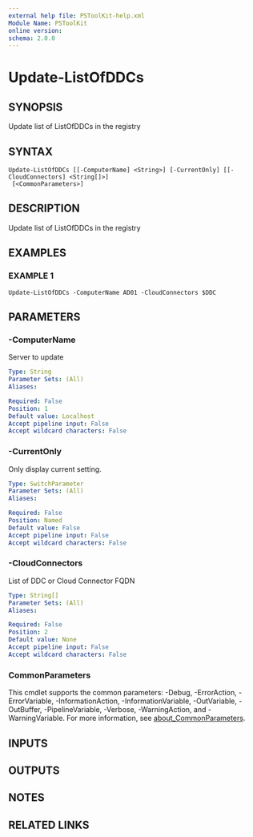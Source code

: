 ```yaml
---
external help file: PSToolKit-help.xml
Module Name: PSToolKit
online version:
schema: 2.0.0
---
```


# Update-ListOfDDCs

## SYNOPSIS
Update list of ListOfDDCs in the registry

## SYNTAX

```
Update-ListOfDDCs [[-ComputerName] <String>] [-CurrentOnly] [[-CloudConnectors] <String[]>]
 [<CommonParameters>]
```

## DESCRIPTION
Update list of ListOfDDCs in the registry

## EXAMPLES

### EXAMPLE 1
```
Update-ListOfDDCs -ComputerName AD01 -CloudConnectors $DDC
```

## PARAMETERS

### -ComputerName
Server to update

```yaml
Type: String
Parameter Sets: (All)
Aliases:

Required: False
Position: 1
Default value: Localhost
Accept pipeline input: False
Accept wildcard characters: False
```

### -CurrentOnly
Only display current setting.

```yaml
Type: SwitchParameter
Parameter Sets: (All)
Aliases:

Required: False
Position: Named
Default value: False
Accept pipeline input: False
Accept wildcard characters: False
```

### -CloudConnectors
List of DDC or Cloud Connector FQDN

```yaml
Type: String[]
Parameter Sets: (All)
Aliases:

Required: False
Position: 2
Default value: None
Accept pipeline input: False
Accept wildcard characters: False
```

### CommonParameters
This cmdlet supports the common parameters: -Debug, -ErrorAction, -ErrorVariable, -InformationAction, -InformationVariable, -OutVariable, -OutBuffer, -PipelineVariable, -Verbose, -WarningAction, and -WarningVariable. For more information, see [about_CommonParameters](http://go.microsoft.com/fwlink/?LinkID=113216).

## INPUTS

## OUTPUTS

## NOTES

## RELATED LINKS
